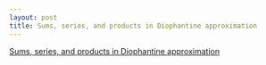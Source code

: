 ```yaml
---
layout: post
title: Sums, series, and products in Diophantine approximation
---
```


[Sums, series, and products in Diophantine approximation](/LaTeX/diophantine/)